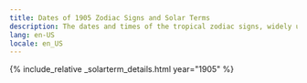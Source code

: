 ```yaml
---
title: Dates of 1905 Zodiac Signs and Solar Terms
description: The dates and times of the tropical zodiac signs, widely used in western astrology, and solar terms of year 1905
lang: en-US
locale: en_US
---
```

{% include_relative _solarterm_details.html year="1905" %}
